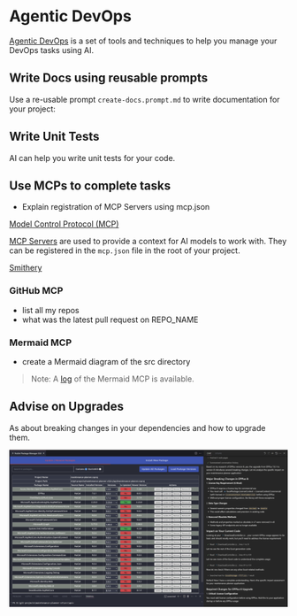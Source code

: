 # Agentic DevOps

[Agentic DevOps](https://azure.microsoft.com/en-us/blog/agentic-devops-evolving-software-development-with-github-copilot-and-microsoft-azure/) is a set of tools and techniques to help you manage your DevOps tasks using AI.

## Write Docs using reusable prompts

Use a re-usable prompt `create-docs.prompt.md` to write documentation for your project:

## Write Unit Tests

AI can help you write unit tests for your code.

## Use MCPs to complete tasks

- Explain registration of MCP Servers using mcp.json

[Model Control Protocol (MCP)](https://modelcontextprotocol.io/introduction)

[MCP Servers](https://modelcontextprotocol.io/servers) are used to provide a context for AI models to work with. They can be registered in the `mcp.json` file in the root of your project.

[Smithery](https://smithery.ai/)

### GitHub MCP

- list all my repos
- what was the latest pull request on REPO_NAME

### Mermaid MCP

- create a Mermaid diagram of the src directory

> Note: A [log](mermaid-log.md) of the Mermaid MCP is available.

## Advise on Upgrades

As about breaking changes in your dependencies and how to upgrade them.

![Upgrade](_images/upgrade.png)
